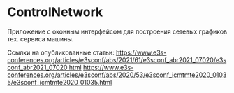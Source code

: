 # ControlNetwork
Приложение с оконным интерфейсом для построения сетевых графиков тех. сервиса машины.

Ссылки на опубликованные статьи:
https://www.e3s-conferences.org/articles/e3sconf/abs/2021/61/e3sconf_abr2021_07020/e3sconf_abr2021_07020.html
https://www.e3s-conferences.org/articles/e3sconf/abs/2020/53/e3sconf_icmtmte2020_01035/e3sconf_icmtmte2020_01035.html
